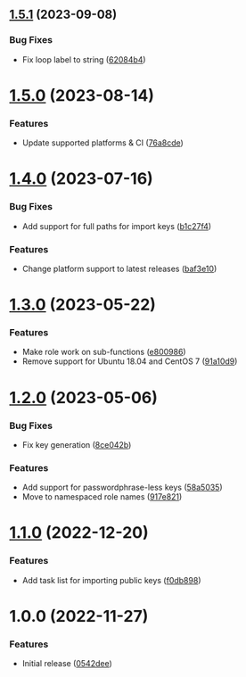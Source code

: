 ## [1.5.1](https://github.com/de-it-krachten/ansible-role-gpg/compare/v1.5.0...v1.5.1) (2023-09-08)


### Bug Fixes

* Fix loop label to string ([62084b4](https://github.com/de-it-krachten/ansible-role-gpg/commit/62084b43f76bafbbc64442c1d12ce5e0be7dabcc))

# [1.5.0](https://github.com/de-it-krachten/ansible-role-gpg/compare/v1.4.0...v1.5.0) (2023-08-14)


### Features

* Update supported platforms & CI ([76a8cde](https://github.com/de-it-krachten/ansible-role-gpg/commit/76a8cde510ad6005668bc37610de0375f0ee66e3))

# [1.4.0](https://github.com/de-it-krachten/ansible-role-gpg/compare/v1.3.0...v1.4.0) (2023-07-16)


### Bug Fixes

* Add support for full paths for import keys ([b1c27f4](https://github.com/de-it-krachten/ansible-role-gpg/commit/b1c27f439353d718f545ee3944400b6b6b8115f3))


### Features

* Change platform support to latest releases ([baf3e10](https://github.com/de-it-krachten/ansible-role-gpg/commit/baf3e10bc3d04e657993d57a6ee6e159d9ee5e26))

# [1.3.0](https://github.com/de-it-krachten/ansible-role-gpg/compare/v1.2.0...v1.3.0) (2023-05-22)


### Features

* Make role work on sub-functions ([e800986](https://github.com/de-it-krachten/ansible-role-gpg/commit/e800986ed6bca23d2054f225dafeb1d7cebc32e9))
* Remove support for Ubuntu 18.04 and CentOS 7 ([91a10d9](https://github.com/de-it-krachten/ansible-role-gpg/commit/91a10d9e77fa0e463ce195bcb1bac46f1738c2c6))

# [1.2.0](https://github.com/de-it-krachten/ansible-role-gpg/compare/v1.1.0...v1.2.0) (2023-05-06)


### Bug Fixes

* Fix key generation ([8ce042b](https://github.com/de-it-krachten/ansible-role-gpg/commit/8ce042bc52530f98e3bc4d2543665e13baf09fe0))


### Features

* Add support for passwordphrase-less keys ([58a5035](https://github.com/de-it-krachten/ansible-role-gpg/commit/58a5035715e124c6142a29236f4aeb6f6ad40fa8))
* Move to namespaced role names ([917e821](https://github.com/de-it-krachten/ansible-role-gpg/commit/917e8218186e51ca6e0539b4b0a625ec63778040))

# [1.1.0](https://github.com/de-it-krachten/ansible-role-gpg/compare/v1.0.0...v1.1.0) (2022-12-20)


### Features

* Add task list for importing public keys ([f0db898](https://github.com/de-it-krachten/ansible-role-gpg/commit/f0db89841d312d4ac7cf5d24e7303f779cfa9305))

# 1.0.0 (2022-11-27)


### Features

* Initial release ([0542dee](https://github.com/de-it-krachten/ansible-role-gpg/commit/0542dee0f11ebc61750b9f10869372deac3b26b1))
